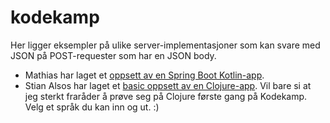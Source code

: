 # kodekamp
Her ligger eksempler på ulike server-implementasjoner som kan svare med JSON på POST-requester som har en JSON body.

- Mathias har laget et [oppsett av en Spring Boot Kotlin-app](https://github.com/boosja/kodekamp2024).
- Stian Alsos har laget et [basic oppsett av en Clojure-app](https://github.com/stiancor/clj-app-template). Vil bare si at jeg sterkt fraråder å prøve seg på Clojure første gang på Kodekamp. Velg et språk du kan inn og ut. :)
